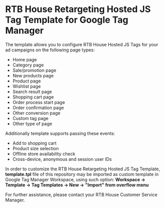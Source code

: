 RTB House Retargeting Hosted JS Tag Template for Google Tag Manager
==========================================================================

The template allows you to configure RTB House Hosted JS Tags for your ad campaigns on the following page types:
* Home page
* Category page
* Sale/promotion page
* New products page
* Product page
* Wishlist page
* Search result page
* Shopping cart page
* Order process start page
* Order confirmation page
* Other conversion page
* Custom tag page
* Other type of page

Additionally template supports passing these events:
* Add to shopping cart
* Product size selection
* Offline store availability check 
* Cross-device, anonymous and session user IDs

In order to customize the RTB House Retargeting Hosted JS Tag Template, **template.tpl** file of this repository may be imported as custom template in Google Tag Manager Workspace, using such option:
**Workspace -> Template -> Tag Templates -> New -> "Import" from overflow menu**

For further assistance, please contact your RTB House Customer Service Manager.